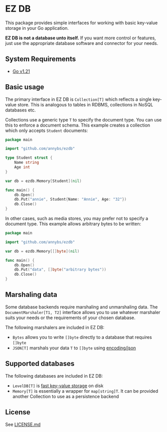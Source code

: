 # EZ DB

This package provides simple interfaces for working with basic key-value storage in your Go application.

**EZ DB is not a database unto itself.** If you want more control or features, just use the appropriate database software and connector for your needs.

## System Requirements

- [Go v1.21](https://go.dev/dl/)

## Basic usage

The primary interface in EZ DB is `Collection[T]` which reflects a single key-value store. This is analogous to tables in RDBMS, collections in NoSQL databases etc.

Collections use a generic type `T` to specify the document type. You can use this to enforce a document schema. This example creates a collection which only accepts `Student` documents:

```go
package main

import "github.com/annybs/ezdb"

type Student struct {
	Name string
	Age int
}

var db = ezdb.Memory[Student](nil)

func main() {
	db.Open()
	db.Put("annie", Student{Name: "Annie", Age: "32"})
	db.Close()
}
```

In other cases, such as media stores, you may prefer not to specify a document type. This example allows arbitrary bytes to be written:

```go
package main

import "github.com/annybs/ezdb"

var db = ezdb.Memory[[]byte](nil)

func main() {
	db.Open()
	db.Put("data", []byte("arbitrary bytes"))
	db.Close()
}
```

## Marshaling data

Some database backends require marshaling and unmarshaling data. The `DocumentMarshaler[T1, T2]` interface allows you to use whatever marshaler suits your needs or the requirements of your chosen database.

The following marshalers are included in EZ DB:

- `Bytes` allows you to write `[]byte` directly to a database that requires `[]byte`
- `JSON[T]` marshals your data `T` to `[]byte` using [encoding/json](https://pkg.go.dev/encoding/json)

## Supported databases

The following databases are included in EZ DB:

- `LevelDB[T]` is [fast key-value storage](https://github.com/google/leveldb) on disk
- `Memory[T]` is essentially a wrapper for `map[string]T`. It can be provided another Collection to use as a persistence backend

## License

See [LICENSE.md](./LICENSE.md)
